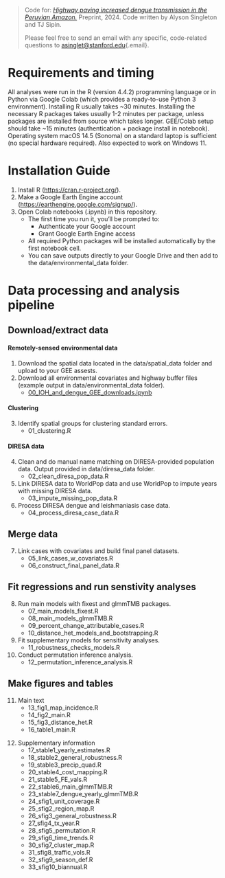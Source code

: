 > Code for: [*Highway paving increased dengue transmission in the Peruvian Amazon.*](https://www.medrxiv.org/content/10.1101/2024.11.15.24317406v1) Preprint, 2024. Code written by Alyson Singleton and TJ Sipin.
>
> Please feel free to send an email with any specific, code-related questions to [asinglet\@stanford.edu](mailto:asinglet@stanford.edu){.email}.

# Requirements and timing

All analyses were run in the R (version 4.4.2) programming language or in Python via Google Colab (which provides a ready-to-use Python 3 environment). Installing R usually takes \~30 minutes. Installing the necessary R packages takes usually 1-2 minutes per package, unless packages are installed from source which takes longer. GEE/Colab setup should take \~15 minutes (authentication + package install in notebook). Operating system macOS 14.5 (Sonoma) on a standard laptop is sufficient (no special hardware required). Also expected to work on Windows 11.

# Installation Guide

1)  Install R (<https://cran.r-project.org/>).
2)  Make a Google Earth Engine account (<https://earthengine.google.com/signup/>).
3)  Open Colab notebooks (.ipynb) in this repository.
    -   The first time you run it, you’ll be prompted to:
        -   Authenticate your Google account
        -   Grant Google Earth Engine access
    -   All required Python packages will be installed automatically by the first notebook cell.
    -   You can save outputs directly to your Google Drive and then add to the data/environmental_data folder.

# Data processing and analysis pipeline

## Download/extract data

#### Remotely-sensed environmental data

1)  Download the spatial data located in the data/spatial_data folder and upload to your GEE assests.
2)  Download all environmental covariates and highway buffer files (example output in data/environmental_data folder).
    -   [00_IOH_and_dengue_GEE_downloads.ipynb](https://colab.research.google.com/drive/1NuFvsgjjnNCU4ZElD4kMuuzfHIACS-fD?usp=sharing)

#### Clustering

3)  Identify spatial groups for clustering standard errors.
    -   01_clustering.R

#### DIRESA data

4)  Clean and do manual name matching on DIRESA-provided population data. Output provided in data/diresa_data folder.
    -   02_clean_diresa_pop_data.R
5)  Link DIRESA data to WorldPop data and use WorldPop to impute years with missing DIRESA data.
    -   03_impute_missing_pop_data.R
6)  Process DIRESA dengue and leishmaniasis case data.
    -   04_process_diresa_case_data.R

## Merge data

7)  Link cases with covariates and build final panel datasets.
    -   05_link_cases_w_covariates.R
    -   06_construct_final_panel_data.R

## Fit regressions and run senstivity analyses

8)  Run main models with fixest and glmmTMB packages.
    -   07_main_models_fixest.R
    -   08_main_models_glmmTMB.R
    -   09_percent_change_attributable_cases.R
    -   10_distance_het_models_and_bootstrapping.R
9)  Fit supplementary models for sensitivity analyses.
    -   11_robustness_checks_models.R
10) Conduct permutation inference analysis.
    -   12_permutation_inference_analysis.R

## Make figures and tables

11) Main text
    -   13_fig1_map_incidence.R
    -   14_fig2_main.R
    -   15_fig3_distance_het.R
    -   16_table1_main.R

<!-- -->

12) Supplementary information
    -   17_stable1_yearly_estimates.R
    -   18_stable2_general_robustness.R
    -   19_stable3_precip_quad.R
    -   20_stable4_cost_mapping.R
    -   21_stable5_FE_vals.R
    -   22_stable6_main_glmmTMB.R
    -   23_stable7_dengue_yearly_glmmTMB.R
    -   24_sfig1_unit_coverage.R
    -   25_sfig2_region_map.R
    -   26_sfig3_general_robustness.R
    -   27_sfig4_tx_year.R
    -   28_sfig5_permutation.R
    -   29_sfig6_time_trends.R
    -   30_sfig7_cluster_map.R
    -   31_sfig8_traffic_vols.R
    -   32_sfig9_season_def.R
    -   33_sfig10_biannual.R
